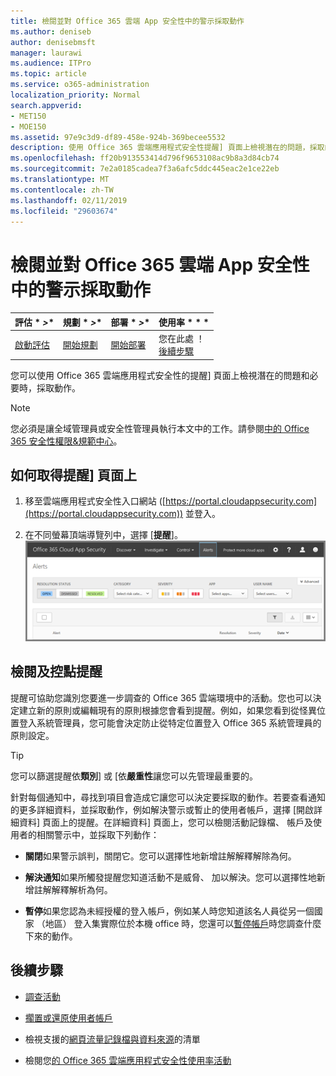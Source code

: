 ```yaml
---
title: 檢閱並對 Office 365 雲端 App 安全性中的警示採取動作
ms.author: deniseb
author: denisebmsft
manager: laurawi
ms.audience: ITPro
ms.topic: article
ms.service: o365-administration
localization_priority: Normal
search.appverid:
- MET150
- MOE150
ms.assetid: 97e9c3d9-df89-458e-924b-369becee5532
description: 使用 Office 365 雲端應用程式安全性提醒] 頁面上檢視潛在的問題，採取的動作。您可以關閉或解析提醒，並如有必要，擱置的使用者帳戶。
ms.openlocfilehash: ff20b913553414d796f9653108ac9b8a3d84cb74
ms.sourcegitcommit: 7e2a0185cadea7f3a6afc5ddc445eac2e1ce22eb
ms.translationtype: MT
ms.contentlocale: zh-TW
ms.lasthandoff: 02/11/2019
ms.locfileid: "29603674"
---
```

# <a name="review-and-take-action-on-alerts-in-office-365-cloud-app-security"></a>檢閱並對 Office 365 雲端 App 安全性中的警示採取動作
  
|評估 * *\>**|規劃 * *\>**|部署 * *\>**|使用率 * * *|
|:-----|:-----|:-----|:-----|
|[啟動評估](office-365-cas-overview.md) <br/> |[開始規劃](get-ready-for-office-365-cas.md) <br/> |[開始部署](turn-on-office-365-cas.md) <br/> |您在此處 ！  <br/> [後續步驟](#next-steps) <br/> |
   
您可以使用 Office 365 雲端應用程式安全性的提醒] 頁面上檢視潛在的問題和必要時，採取動作。
  
> [!NOTE]
> 您必須是讓全域管理員或安全性管理員執行本文中的工作。請參閱[中的 Office 365 安全性權限&amp;規範中心](permissions-in-the-security-and-compliance-center.md)。 
  
## <a name="how-to-get-to-the-alerts-page"></a>如何取得提醒] 頁面上

1. 移至雲端應用程式安全性入口網站 ([https://portal.cloudappsecurity.com](https://portal.cloudappsecurity.com)) 並登入。
  
2. 在不同螢幕頂端導覽列中，選擇 [**提醒**]。<br/>![在 [提醒] 頁面中，您可以看到所觸發的警告與採取任何動作。](media/3b53d4c9-4b13-435d-8547-8c0f9ae6b914.png)
  
## <a name="review-and-handle-alerts"></a>檢閱及控點提醒

提醒可協助您識別您要進一步調查的 Office 365 雲端環境中的活動。您也可以決定建立新的原則或編輯現有的原則根據您會看到提醒。例如，如果您看到從怪異位置登入系統管理員，您可能會決定防止從特定位置登入 Office 365 系統管理員的原則設定。
  
> [!TIP]
> 您可以篩選提醒依**類別**] 或 [依**嚴重性**讓您可以先管理最重要的。 
  
針對每個通知中，尋找到項目會造成它讓您可以決定要採取的動作。若要查看通知的更多詳細資料，並採取動作，例如解決警示或暫止的使用者帳戶，選擇 [開啟詳細資料] 頁面上的提醒。在詳細資料] 頁面上，您可以檢閱活動記錄檔、 帳戶及使用者的相關警示中，並採取下列動作：
  
- **關閉**如果警示誤判，關閉它。您可以選擇性地新增註解解釋解除為何。 
    
- **解決通知**如果所觸發提醒您知道活動不是威脅、 加以解決。您可以選擇性地新增註解解釋解析為何。 
    
- **暫停**如果您認為未經授權的登入帳戶，例如某人時您知道該名人員從另一個國家 （地區） 登入集實際位於本機 office 時，您還可以[暫停帳戶](suspend-or-restore-an-account-in-ocas.md)時您調查什麼下來的動作。 
    
## <a name="next-steps"></a>後續步驟

- [調查活動](investigate-an-activity-in-office-365-cas.md)
    
- [擱置或還原使用者帳戶](suspend-or-restore-an-account-in-ocas.md)
    
- 檢視支援的[網頁流量記錄檔與資料來源](web-traffic-logs-and-data-sources-for-ocas.md)的清單
    
- 檢閱您[的 Office 365 雲端應用程式安全性使用率活動](utilization-activities-for-ocas.md)
    

